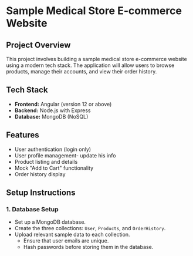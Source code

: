 # Sample Medical Store E-commerce Website

## Project Overview
This project involves building a sample medical store e-commerce website using a modern tech stack. The application will allow users to browse products, manage their accounts, and view their order history.

## Tech Stack
- **Frontend:** Angular (version 12 or above)
- **Backend:** Node.js with Express
- **Database:** MongoDB (NoSQL)

## Features
- User authentication (login only)
- User profile management- update his info 
- Product listing and details
- Mock "Add to Cart" functionality
- Order history display

## Setup Instructions

### 1. Database Setup
- Set up a MongoDB database.
- Create the three collections: `User`, `Products`, and `OrderHistory`.
- Upload relevant sample data to each collection.
  - Ensure that user emails are unique.
  - Hash passwords before storing them in the database.

